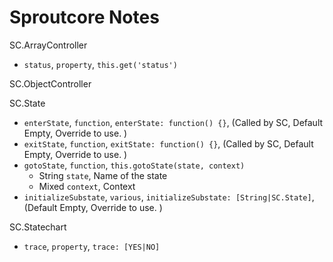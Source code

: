 Sproutcore Notes
================

SC.ArrayController
- `status`, `property`, `this.get('status')`


SC.ObjectController


SC.State
- `enterState`, `function`, `enterState: function() {}`, (Called by SC, Default Empty, Override to use. )
- `exitState`, `function`, `exitState: function() {}`, (Called by SC, Default Empty, Override to use. )
- `gotoState`, `function`, `this.gotoState(state, context)`
  - String `state`, Name of the state
  - Mixed `context`, Context
- `initializeSubstate`, `various`, `initializeSubstate: [String|SC.State]`, (Default Empty, Override to use. )


SC.Statechart
- `trace`, `property`, `trace: [YES|NO]`
